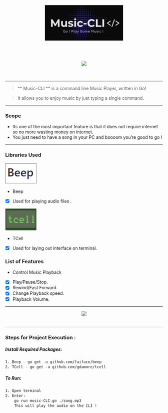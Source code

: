 <div align = "center">
<img src="images/logo.jpeg" width=250px/>
 </div>
<div align="center">
 
<br></br>

![](https://img.shields.io/badge/-GoLang-white?style=for-the-badge&logo=go)


<br>



</div>

------------------------------------------

> ** Music-CLI ** is a command line Music Player, written in Go! 

> It allows you to enjoy music by just typing a single command.



------------------------------------------

### Scope

* Its one of the most important feature is that it does not require internet so no more wasting money on internet.
* You just need to have a song in your PC and boooom you’re good to go !

------------------------------------------
### Libraries Used

<img src="images/beep.png" width=100px/>

* Beep 
- [x] Used for playing audio files .

<img src="images/tcell.png" width=100px/>

* TCell
- [x] Used for laying out interface on terminal. 

### List of Features 

* Control Music Playback
- [x] Play/Pause/Stop.
- [x] Rewind/Fast Forward.
- [x] Change Playback speed.
- [x] Playback Volume.

------------------------------------------
<div align = "center">

<img src="images/ss.gif" width=600px/>
<br/><br/>

</div>

------------------------------------------

### Steps for Project Execution :

##### Install Required Packages:
```
1. Beep - go get -u github.com/faiface/beep
2. TCell - go get -u github.com/gdamore/tcell
```
##### To Run:
```
1. Open terminal
2. Enter:
    go run music-CLI.go ./song.mp3
    This will play the audio on the CLI !
```


